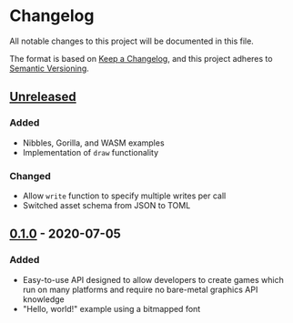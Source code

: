 # Changelog

All notable changes to this project will be documented in this file.

The format is based on [Keep a Changelog](https://keepachangelog.com/en/1.0.0/), and this project adheres to [Semantic Versioning](https://semver.org/spec/v2.0.0.html).

## [Unreleased]

### Added

- Nibbles, Gorilla, and WASM examples
- Implementation of `draw` functionality

### Changed

- Allow `write` function to specify multiple writes per call
- Switched asset schema from JSON to TOML

## [0.1.0] - 2020-07-05

### Added

- Easy-to-use API designed to allow developers to create games which run on many platforms and require no bare-metal graphics API knowledge
- "Hello, world!" example using a bitmapped font

[Unreleased]: https://github.com/attackgoat/screen-13/compare/0200335...HEAD
[0.1.0]: https://crates.io/crates/screen-13/0.1.0
